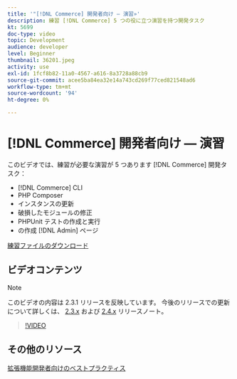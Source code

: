```yaml
---
title: '"[!DNL Commerce] 開発者向け — 演習»'
description: 練習 [!DNL Commerce] 5 つの役に立つ演習を持つ開発タスク
kt: 5699
doc-type: video
topic: Development
audience: developer
level: Beginner
thumbnail: 36201.jpeg
activity: use
exl-id: 1fcf8b82-11a0-4567-a616-8a3728a88cb9
source-git-commit: acee5ba84ea32e14a743cd269f77ced821548ad6
workflow-type: tm+mt
source-wordcount: '94'
ht-degree: 0%

---
```


# [!DNL Commerce] 開発者向け — 演習

このビデオでは、練習が必要な演習が 5 つあります [!DNL Commerce] 開発タスク：

- [!DNL Commerce] CLI
- PHP Composer
- インスタンスの更新
- 破損したモジュールの修正
- PHPUnit テストの作成と実行
- の作成 [!DNL Admin] ページ

[練習ファイルのダウンロード](./assets/FreeIntro2.3.1.zip)

## ビデオコンテンツ

>[!NOTE]
>
>このビデオの内容は 2.3.1 リリースを反映しています。 今後のリリースでの更新について詳しくは、 [ 2.3.x](https://devdocs.magento.com/guides/v2.3/release-notes/bk-release-notes.html) および [2.4.x](https://devdocs.magento.com/guides/v2.4/release-notes/bk-release-notes.html) リリースノート。

>[!VIDEO](https://video.tv.adobe.com/v/36201?quality=12&learn=on)

## その他のリソース

[拡張機能開発者向けのベストプラクティス](https://devdocs.magento.com/guides/v2.4/ext-best-practices/bk-ext-best-practices.html)
